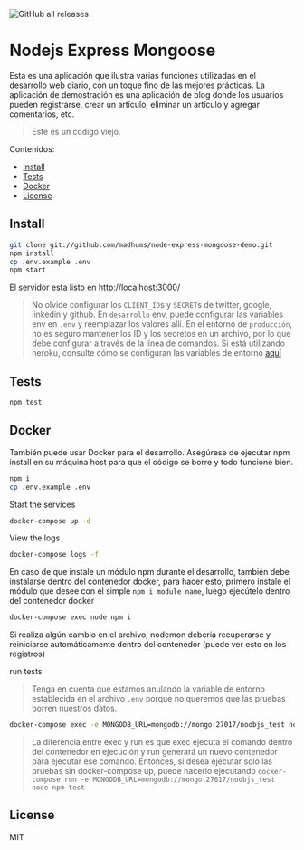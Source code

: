
![GitHub all releases](https://img.shields.io/github/downloads/benjvalles/nodejs-express-mongoose/total?style=for-the-badge)


# Nodejs Express Mongoose

Esta es una aplicación que ilustra varias funciones utilizadas en el desarrollo web diario, con un toque fino de las mejores prácticas. La aplicación de demostración es una aplicación de blog donde los usuarios pueden registrarse, crear un artículo, eliminar un artículo y agregar comentarios, etc.

> Este es un codigo viejo.

Contenidos:

<!-- TOC depthFrom:2 depthTo:6 withLinks:1 updateOnSave:1 orderedList:0 -->

- [Install](#Install)
- [Tests](#Tests)
- [Docker](#Docker)
- [License](#License)

<!-- /TOC -->


## Install

```sh
git clone git://github.com/madhums/node-express-mongoose-demo.git
npm install
cp .env.example .env
npm start
```

El servidor esta listo en [http://localhost:3000/](http://localhost:3000/)

> No olvide configurar los `CLIENT_ID`s y `SECRET`s de twitter, google, linkedin y github. En `desarrollo` env, puede configurar las variables env en `.env` y reemplazar los valores allí. En el entorno de `producción`, no es seguro mantener los ID y los secretos en un archivo, por lo que debe configurar a través de la línea de comandos. Si está utilizando heroku, consulte cómo se configuran las variables de entorno [aquí](https://devcenter.heroku.com/articles/config-vars) 


## Tests

```sh
npm test
```

## Docker

También puede usar Docker para el desarrollo. Asegúrese de ejecutar npm install en su máquina host para que el código se borre y todo funcione bien.

```sh
npm i
cp .env.example .env
```

Start the services

```sh
docker-compose up -d
```

View the logs

```sh
docker-compose logs -f
```

En caso de que instale un módulo npm durante el desarrollo, también debe instalarse dentro del contenedor docker, para hacer esto, primero instale el módulo que desee con el simple `npm i module name`, luego ejecútelo dentro del contenedor docker

```sh
docker-compose exec node npm i
```

Si realiza algún cambio en el archivo, nodemon debería recuperarse y reiniciarse automáticamente dentro del contenedor (puede ver esto en los registros)

run tests
> Tenga en cuenta que estamos anulando la variable de entorno establecida en el archivo `.env` porque no queremos que las pruebas borren nuestros datos.

```sh
docker-compose exec -e MONGODB_URL=mongodb://mongo:27017/noobjs_test node npm test
```



> La diferencia entre exec y run es que exec ejecuta el comando dentro del contenedor en ejecución y run generará un nuevo contenedor para ejecutar ese comando. Entonces, si desea ejecutar solo las pruebas sin docker-compose up, puede hacerlo ejecutando `docker-compose run -e MONGODB_URL=mongodb://mongo:27017/noobjs_test node npm test`


## License

MIT
